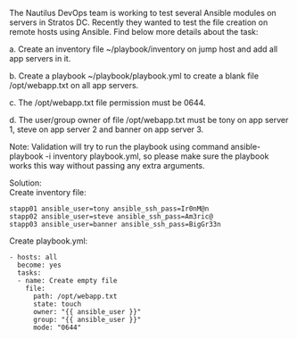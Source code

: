 The Nautilus DevOps team is working to test several Ansible modules on servers in Stratos DC. Recently they wanted to test the file creation on remote hosts using Ansible. Find below more details about the task:  

a. Create an inventory file ~/playbook/inventory on jump host and add all app servers in it.  

b. Create a playbook ~/playbook/playbook.yml to create a blank file /opt/webapp.txt on all app servers.  

c. The /opt/webapp.txt file permission must be 0644.  

d. The user/group owner of file /opt/webapp.txt must be tony on app server 1, steve on app server 2 and banner on app server 3.  

Note: Validation will try to run the playbook using command ansible-playbook -i inventory playbook.yml, so please make sure the playbook works this way without passing any extra arguments.  

Solution:  
Create inventory file:  
```
stapp01 ansible_user=tony ansible_ssh_pass=Ir0nM@n 
stapp02 ansible_user=steve ansible_ssh_pass=Am3ric@
stapp03 ansible_user=banner ansible_ssh_pass=BigGr33n
```

Create playbook.yml:  
```
- hosts: all
  become: yes
  tasks:
  - name: Create empty file
    file:
      path: /opt/webapp.txt
      state: touch
      owner: "{{ ansible_user }}"
      group: "{{ ansible_user }}"
      mode: "0644"
```
